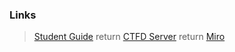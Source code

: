 ### Links

> [Student Guide](https://net.cybbh.io/public/networking/latest/index.html)  return
> [CTFD Server](http://networking-ctfd-1.server.vta:8000/resources)  return
> [Miro](https://miro.com/app/board/o9J_klSqCSY=/)

